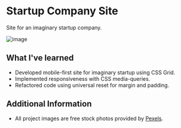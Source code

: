 # Startup Company Site
Site for an imaginary startup company.

![image](https://user-images.githubusercontent.com/12193814/75751262-cf749d80-5d04-11ea-8fc3-c8a2ecaf8c94.png)

## What I've learned

* Developed mobile-first site for imaginary startup using CSS Grid.
* Implemented responsiveness with CSS media-queries.
* Refactored code using universal reset for margin and padding.

## Additional Information
* All project images are free stock photos provided by [Pexels](https://www.pexels.com).
